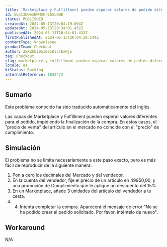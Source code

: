 ```yaml
---
title: 'Marketplace y Fulfillment pueden esperar valores de pedido diferentes debido a ciertas condiciones de compra'
id: 5LoC3DwesBWH5kr2b5u6WD
status: PUBLISHED
createdAt: 2024-05-13T20:04:19.094Z
updatedAt: 2024-05-13T20:34:01.432Z
publishedAt: 2024-05-13T20:34:01.432Z
firstPublishedAt: 2024-05-13T20:04:20.144Z
contentType: knownIssue
productTeam: Checkout
author: 2mXZkbi0oi061KicTExNjo
tag: Checkout
slug: marketplace-y-fulfillment-pueden-esperar-valores-de-pedido-diferentes-debido-a-ciertas-condiciones-de-compra
locale: es
kiStatus: Backlog
internalReference: 1032473
---
```


## Sumario

<div class="alert alert-info">
  <p>Este problema conocido ha sido traducido automáticamente del inglés.</p>
</div>


Las capas de Marketplace y Fulfillment pueden esperar valores diferentes para el pedido, impidiendo la finalización de la compra.
En estos casos, el "precio de venta" del artículo en el mercado no coincide con el "precio" de cumplimiento.


##

## Simulación


El problema no se limita necesariamente a este paso exacto, pero es más fácil de reproducir de la siguiente manera:

1. Pon a cero los decimales del Mercado y del vendedor.
2. En la cuenta del vendedor, fije el precio de un artículo en 49950,00, y una promoción de Cumplimiento que le aplique un descuento del 15%.
3. En un Marketplace, añade 3 unidades del artículo del vendedor a tu cesta.
4. 4. Intenta completar la compra. Aparecerá el mensaje de error "No se ha podido crear el pedido solicitado. Por favor, inténtelo de nuevo".



## Workaround


N/A






